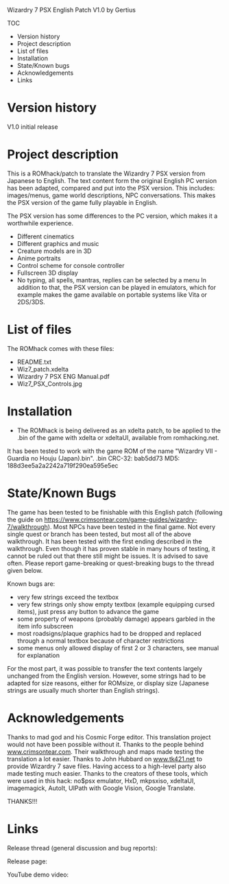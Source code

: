 Wizardry 7 PSX English Patch V1.0 by Gertius

TOC
- Version history
- Project description
- List of files
- Installation
- State/Known bugs
- Acknowledgements
- Links


Version history
======================
V1.0 initial release


Project description
======================
This is a ROMhack/patch to translate the Wizardry 7 PSX version from Japanese to English.
The text content form the original English PC version has been adapted, compared and put into the PSX version.
This includes: images/menus, game world descriptions, NPC conversations. 
This makes the PSX version of the game fully playable in English.

The PSX version has some differences to the PC version, which makes it a worthwhile experience.
- Different cinematics
- Different graphics and music
- Creature models are in 3D
- Anime portraits
- Control scheme for console controller
- Fullscreen 3D display
- No typing, all spells, mantras, replies can be selected by a menu
In addition to that, the PSX version can be played in emulators, which for example makes the game available on portable systems like Vita or 2DS/3DS.


List of files
======================
The ROMhack comes with these files:
- README.txt
- Wiz7_patch.xdelta
- Wizardry 7 PSX ENG Manual.pdf
- Wiz7_PSX_Controls.jpg


Installation
======================

- The ROMhack is being delivered as an xdelta patch, to be applied to the .bin of the game with xdelta or xdeltaUI, 
available from romhacking.net.

It has been tested to work with the game ROM of the name "Wizardry VII - Guardia no Houju (Japan).bin".
.bin CRC-32: bab5dd73
MD5: 188d3ee5a2a2242a719f290ea595e5ec



State/Known Bugs
=======================
The game has been tested to be finishable with this English patch 
(following the guide on https://www.crimsontear.com/game-guides/wizardry-7/walkthrough).
Most NPCs have been tested in the final game.
Not every single quest or branch has been tested, but most all of the above walkthrough.
It has been tested with the first ending described in the walkthrough.
Even though it has proven stable in many hours of testing, it cannot be ruled out that there still might be issues.
It is advised to save often. Please report game-breaking or quest-breaking bugs to the thread given below.

Known bugs are:
- very few strings exceed the textbox
- very few strings only show empty textbox (example equipping cursed items), just press any button to advance the game
- some property of weapons (probably damage) appears garbled in the item info subscreen
- most roadsigns/plaque graphics had to be dropped and replaced through a normal textbox because of character restrictions
- some menus only allowed display of first 2 or 3 characters, see manual for explanation

For the most part, it was possible to transfer the text contents largely unchanged from the English version.
However, some strings had to be adapted for size reasons, either for ROMsize, or display size (Japanese strings are usually much shorter than English strings).

Acknowledgements
=========================
Thanks to mad god and his Cosmic Forge editor. This translation project would not have been possible without it.
Thanks to the people behind www.crimsontear.com. Their walkthrough and maps made testing the translation a lot easier.
Thanks to John Hubbard on www.tk421.net to provide Wizardry 7 save files. Having access to a high-level party also made testing much easier.
Thanks to the creators of these tools, which were used in this hack: no$psx emulator, HxD, mkpsxiso, xdeltaUI, imagemagick, AutoIt, UIPath with Google Vision, Google Translate.

THANKS!!!


Links
==========================
Release thread (general discussion and bug reports):


Release page:


YouTube demo video:




